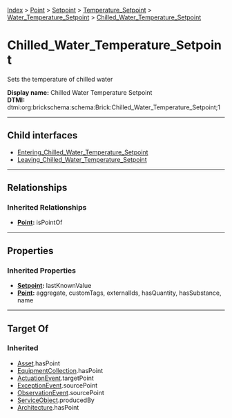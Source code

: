 [Index](../../../../../index.md) > [Point](../../../../Point.md) > [Setpoint](../../../Setpoint.md) > [Temperature_Setpoint](../../Temperature_Setpoint.md) > [Water_Temperature_Setpoint](../Water_Temperature_Setpoint.md) > [Chilled_Water_Temperature_Setpoint](#)
# Chilled_Water_Temperature_Setpoint

Sets the temperature of chilled water


**Display name:** Chilled Water Temperature Setpoint<br />
**DTMI:** dtmi:org:brickschema:schema:Brick:Chilled_Water_Temperature_Setpoint;1

---

## Child interfaces
* [Entering_Chilled_Water_Temperature_Setpoint](../Entering_Water_Temperature_Setpoint/Entering_Chilled_Water_Temperature_Setpoint.md)
* [Leaving_Chilled_Water_Temperature_Setpoint](../Leaving_Water_Temperature_Setpoint/Leaving_Chilled_Water_Temperature_Setpoint.md)

---

## Relationships

### Inherited Relationships
* **[Point](../../../../Point.md):** isPointOf

---

## Properties

### Inherited Properties
* **[Setpoint](../../../Setpoint.md):** lastKnownValue
* **[Point](../../../../Point.md):** aggregate, customTags, externalIds, hasQuantity, hasSubstance, name

---

## Target Of
### Inherited
* [Asset](../../../../../Asset/Asset.md).hasPoint
* [EquipmentCollection](../../../../../Collection/EquipmentCollection.md).hasPoint
* [ActuationEvent](../../../../../Event/PointEvent/ActuationEvent.md).targetPoint
* [ExceptionEvent](../../../../../Event/PointEvent/ExceptionEvent.md).sourcePoint
* [ObservationEvent](../../../../../Event/PointEvent/ObservationEvent.md).sourcePoint
* [ServiceObject](../../../../../Information/ServiceObject/ServiceObject.md).producedBy
* [Architecture](../../../../../Space/Architecture/Architecture.md).hasPoint
